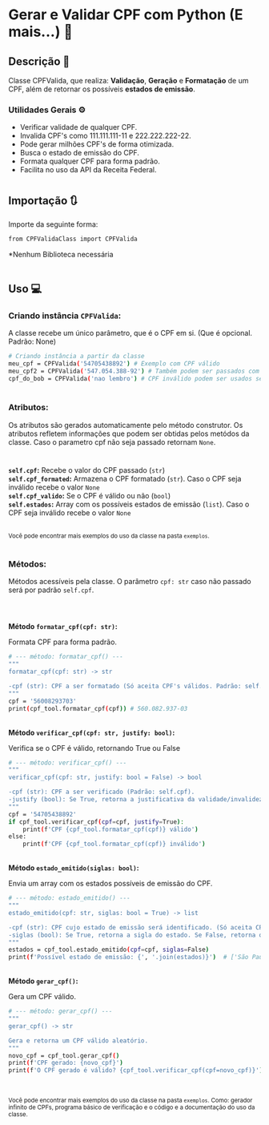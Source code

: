 #  Gerar e Validar CPF com Python (E mais...) 🪪 


## Descrição 📍

Classe CPFValida, que realiza: <strong>Validação</strong>, <strong>Geração</strong> e <strong>Formatação</strong> de um CPF, além de retornar os possíveis <strong>estados de emissão</strong>.

### Utilidades Gerais ⚙️
<ul>
    <li>Verificar validade de qualquer CPF.</li>
    <li>Invalida CPF's como 111.111.111-11 e 222.222.222-22.</li>
    <li>Pode gerar milhões CPF's de forma otimizada.</li>
    <li>Busca o estado de emissão do CPF.</li>
    <li>Formata qualquer CPF para forma padrão.</li>
    <li>Facilita no uso da API da Receita Federal.</li>
</ul>

#
## Importação 🔃

Importe da seguinte forma:

```bash
from CPFValidaClass import CPFValida
```
*Nenhum Biblioteca necessária
<br>
<br>

## Uso 💻

### Criando instância <code>CPFValida</code>:</strong>

A classe recebe um único parâmetro, que é o CPF em si. (Que é opcional. Padrão: None)
```bash
# Criando instância a partir da classe
meu_cpf = CPFValida('54705438892') # Exemplo com CPF válido
meu_cpf2 = CPFValida('547.054.388-92') # Também podem ser passados com a formatação completa. O funcionamento continua o mesmo
cpf_do_bob = CPFValida('nao lembro') # CPF inválido podem ser usados sem problemas na definição de classe
```
#


### Atributos:

Os atributos são gerados automaticamente pelo método construtor.
Os atributos refletem informações que podem ser obtidas pelos metódos da classe.
Caso o parametro cpf não seja passado retornam ```None```.
#
<strong>```self.cpf```:</strong> Recebe o valor do CPF passado (```str```) <br>
<strong>```self.cpf_formated```:</strong> Armazena o CPF formatado (```str```). Caso o CPF seja inválido recebe o valor ```None```<br>
<strong>```self.cpf_valido```:</strong> Se o CPF é válido ou não (```bool```)<br>
<strong>```self.estados```:</strong> Array com os possíveis estados de emissão (```list```). Caso o CPF seja inválido recebe o valor ```None```<br><br>

<small>Você pode encontrar mais exemplos do uso da classe na pasta ```exemplos```. </small>


#

### Métodos:
Métodos acessíveis pela classe. O parâmetro ```cpf: str``` caso não passado será por padrão ```self.cpf```.
#
<br>
<strong>Método <code>formatar_cpf(cpf: str)</code>:</strong>

Formata CPF para forma padrão.
```bash
# --- método: formatar_cpf() ---
"""
formatar_cpf(cpf: str) -> str 

-cpf (str): CPF a ser formatado (Só aceita CPF's válidos. Padrão: self.cpf).
"""
cpf = '56008293703'
print(cpf_tool.formatar_cpf(cpf)) # 560.082.937-03

```
<br>
<strong>Método <code>verificar_cpf(cpf: str, justify: bool)</code>:</strong>


Verifica se o CPF é válido, retornando True ou False
```bash
# --- método: verificar_cpf() ---
"""
verificar_cpf(cpf: str, justify: bool = False) -> bool

-cpf (str): CPF a ser verificado (Padrão: self.cpf).
-justify (bool): Se True, retorna a justificativa da validade/invalidez. (Padrão: False.)
"""
cpf = '54705438892'
if cpf_tool.verificar_cpf(cpf=cpf, justify=True):
    print(f'CPF {cpf_tool.formatar_cpf(cpf)} válido')
else:
    print(f'CPF {cpf_tool.formatar_cpf(cpf)} inválido')

```
<br>
<strong>Método <code>estado_emitido(siglas: bool)</code>:</strong>

Envia um array com os estados possíveis de emissão do CPF.

```bash
# --- método: estado_emitido() ---
"""
estado_emitido(cpf: str, siglas: bool = True) -> list

-cpf (str): CPF cujo estado de emissão será identificado. (Só aceita CPF's válidos. Padrão: self.cpf)
-siglas (bool): Se True, retorna a sigla do estado. Se False, retorna o nome completo. (Padrão: True.)
"""
estados = cpf_tool.estado_emitido(cpf=cpf, siglas=False)
print(f'Possível estado de emissão: {', '.join(estados)}')  # ['São Paulo']
```
<br>
<strong>Método <code>gerar_cpf()</code>:</strong>

Gera um CPF válido.

```bash
# --- método: gerar_cpf() ---
"""
gerar_cpf() -> str

Gera e retorna um CPF válido aleatório.
"""
novo_cpf = cpf_tool.gerar_cpf()
print(f'CPF gerado: {novo_cpf}')
print(f'O CPF gerado é válido? {cpf_tool.verificar_cpf(cpf=novo_cpf)}')  # Sempre True
```


<br>

<small>Você pode encontrar mais exemplos do uso da classe na pasta ```exemplos```. Como: gerador infinito de CPFs, programa básico de verificação e o código e a documentação do uso da classe. </small>

